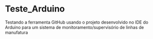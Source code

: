 # Teste_Arduino
Testando a ferramenta GitHub usando o projeto desenvolvido no IDE do Arduino para um sistema de monitoramento/supervisório de linhas de manufatura
